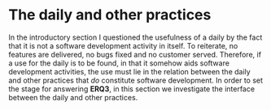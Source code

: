 
# The daily and other practices

In the introductory section I questioned the usefulness of a daily by the fact that it is not a software development activity in itself. To reiterate, no features are delivered, no bugs fixed and no customer served. Therefore, if a use for the daily is to be found, in that it somehow aids software development activities, the use must lie in the relation between the daily and other practices that _do_ constitute software development. In order to set the stage for answering **ERQ3**, in this section we investigate the interface between the daily and other practices.

<!--

Ref notes on theme: "Why do you engage in this? Why is the inbox important?"

-->

